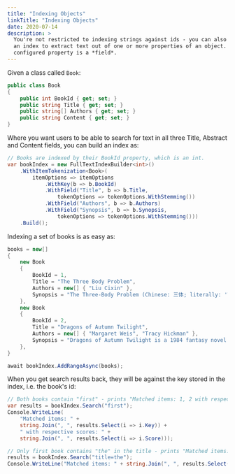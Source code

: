 ```yaml
---
title: "Indexing Objects"
linkTitle: "Indexing Objects"
date: 2020-07-14
description: >
  You're not restricted to indexing strings against ids - you can also configure
  an index to extract text out of one or more properties of an object. Each
  configured property is a *field*.
---
```


Given a class called `Book`:

``` csharp
public class Book
{
    public int BookId { get; set; }
    public string Title { get; set; }
    public string[] Authors { get; set; }
    public string Content { get; set; }
}
```

Where you want users to be able to search for text in all three Title, Abstract and Content fields, you can build an index as:

``` csharp
// Books are indexed by their BookId property, which is an int.
var bookIndex = new FullTextIndexBuilder<int>()
    .WithItemTokenization<Book>(
        itemOptions => itemOptions
            .WithKey(b => b.BookId)
            .WithField("Title", b => b.Title,
                tokenOptions => tokenOptions.WithStemming())
            .WithField("Authors", b => b.Authors)
            .WithField("Synopsis", b => b.Synopsis,
                tokenOptions => tokenOptions.WithStemming()))
    .Build();
```

Indexing a set of books is as easy as:

``` csharp
books = new[]
{
    new Book
    {
        BookId = 1,
        Title = "The Three Body Problem",
        Authors = new[] { "Liu Cixin" },
        Synopsis = "The Three-Body Problem (Chinese: 三体; literally: 'Three-Body'; pinyin: sān tǐ) is a hard science fiction novel..."
    },
    new Book
    {
        BookId = 2,
        Title = "Dragons of Autumn Twilight",
        Authors = new[] { "Margaret Weis", "Tracy Hickman" },
        Synopsis = "Dragons of Autumn Twilight is a 1984 fantasy novel by American writers Margaret Weis and Tracy Hickman..."
    },
}

await bookIndex.AddRangeAsync(books);
```

When you get search results back, they will be against the key stored in the index, i.e. the book's id:

``` csharp
// Both books contain "first" - prints "Matched items: 1, 2 with respective scores 0.274884808704732, 0.265418822719626"
var results = bookIndex.Search("first");
Console.WriteLine(
    "Matched items: " + 
    string.Join(", ", results.Select(i => i.Key)) +
    " with respective scores: " +
    string.Join(", ", results.Select(i => i.Score)));

// Only first book contains "the" in the title - prints "Matched items: 1"
results = bookIndex.Search("title=the");
Console.WriteLine("Matched items: " + string.Join(", ", results.Select(i => i.Key)));
```
